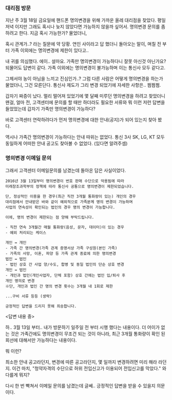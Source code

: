 ### 대리점 방문

지난 주 3월 18일 금요일에 핸드폰 명의변경을 위해 가까운 올레 대리점을 찾았다. 평일 저녁 이지만 그래도 
혹시나 늦지 않았다면 가능하지 않을까 싶어서. 명의변경 문의를 좀 하려고 한다. 지금 혹시 가능한가? 물었더니,

혹시 관계가..? 라는 질문에 약 당황. 연인 사이라고 답 했더니 돌아오는 말이, 며칠 전 부터 가족 이외에는 명의변경에 제한이 있다고..

내 귀를 의심했다. 에이.. 설마요. 가족만 명의변경이 가능하다니 잘못 아신것 아닌가요? 되물어도 답변이 같다.
가족 이외에는 명의변경이 불가능하며 이는 통신사 모두 같다고.

그제서야 농이 아님을 느끼고 진심인가..? 그럼 다른 사람은 어떻게 명의변경을 하는가 물었더니, 그건 모른단다. 
통신사 제도가 그리 변경 되었기에 자세한 사항은.. 쩜쩜쩜.


갑자기 짜증이 났다. 멀리 떨어져 있었기에 몇 달째 미루던 명의변경을 하려고 찾았더니 왠걸, 
얼마 전, 고객센터에 문의를 할 때만 하더라도 필요한 서류와 뭐 이런 저런 답변을 들었었는데
갑자기 가족만 명의변경이 가능하다?

바로 고객센터 연락하려다가 먼저 명의변경에 대한 안내(공지)가 되어 있는지 찾아 봤다.

역시나 가족간 명의변경이 가능하다는 안내 따위는 없었다. 통신 3사 SK, LG, KT 모두 동일하게 
어떠한 안내 공고도 찾아볼 수 없었다. (있다면 알려주셈)


### 명의변경 이메일 문의

그래서 고객센터 이메일문의를 남겼는데 돌아온 답은 사실이었다.

```
2016년 3월 13일부터 명의변경이 번호 판매 수단으로 악용됨에 따라 
미래창조과학부의 정책에 따라 통신사 공통으로 명의변경이 제한되었습니다.
 
단, 정상적인 이용을 한 경우(최근 직전 3개월 통화량이 있는) 개인의 경우 
대리점에서 안내받은 바와 같이 예외적으로 가족분께 명의 변경이 가능하며 
사업의 연속성이 확인되는 법인의 경우 명의 변경이 가능합니다.
 
이에, 명의 변경이 제한되는 점 양해 부탁드립니다.
 
- 직전 연속 3개월간 매월 통화량(음성, 문자, 데이터)이 있는 경우
- 예외 처리되는 케이스

개인 ↔ 개인
- 가족 간 명의변경(가족 관계 증명서상 가족 구성원(본인 가족)
- 가족의 사망, 이혼, 파양 등 가족 관계 종료에 의한 명의변경
법인 ↔ 법인
- 법인 상호 간 사업 양/수도, 합병 및 동일 법인의 단순 상호 변경
개인 ↔ 법인
- 개인과 법인(개인사업자, 단체 포함) 상호 간에는 법인 입/퇴사 후
개인 명의로 변경
※단, 개인과 법인 간 명의 변경 횟수는 3개월 내 1회로 제한
 
...구비 서류 등등 (생략)
 
긍정적인 답변을 드리지 못해 죄송합니다.
```
<답변 내용 중>



하.. 3월 13일 부터.. 내가 방문하기 일주일 전 부터 시행 했다는 내용이다. 
더 어이가 없는 것은 가족간에도 명의변경이 무조건 되는 것이 아니라, 최근 3개월 
통화량이 확인 된 회선에 대해서만 가능하다는 내용이다.

뭐 이런?


최소한 안내 공고라던지, 변경에 따른 공고라던지, 몇 일까지 변경하려면 미리 해라 라던지.
이건 마치, "청약자격의 수단으로 허위 전입신고가 이용되어 전입신고를 막았다." 와
다를게 뭐지?


다시 한 번 빡쳐서 이메일 문의를 남겼는데 글쎄.. 긍정적인 답변을 받을 수 있을지 의문이다.

